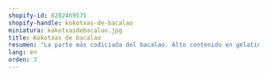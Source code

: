 ```yaml
---
shopify-id: 6202469575
shopify-handle: kokotxas-de-bacalao
miniatura: kokotxasdebacalao.jpg
title: Kokotxas de bacalao
resumen: "La parte más codiciada del bacalao. Alto contenido en gelatina. Envasado:bandeja de 1 kg aprox."
lang: en
orden: 3
---
```

